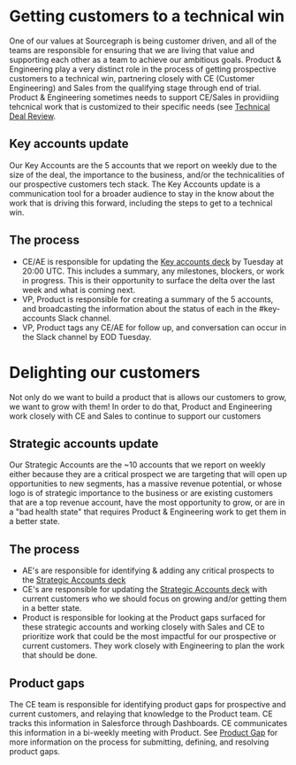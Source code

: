 # Getting customers to a technical win

One of our values at Sourcegraph is being customer driven, and all of the teams are responsible for ensuring that we are living that value and supporting each other as a team to achieve our ambitious goals. Product & Engineering play a very distinct role in the process of getting prospective customers to a technical win, partnering closely with CE (Customer Engineering) and Sales from the qualifying stage through end of trial. Product & Engineering sometimes needs to support CE/Sales in providiing tehcnical work that is customized to their specific needs (see [Technical Deal Review](https://handbook.sourcegraph.com/ce/working-with-customers#technical-deal-reviews).

## Key accounts update

Our Key Accounts are the 5 accounts that we report on weekly due to the size of the deal, the importance to the business, and/or the technicalities of our prospective customers tech stack. The Key Accounts update is a communication tool for a broader audience to stay in the know about the work that is driving this forward, including the steps to get to a technical win.

## The process

- CE/AE is responsible for updating the [Key accounts deck](https://docs.google.com/presentation/d/18hw513mX3ssA9isQdGdnmrt5-BIN4TRMpjkSaodTEuw/edit#slide=id.gf03521df2b_0_0) by Tuesday at 20:00 UTC. This includes a summary, any milestones, blockers, or work in progress. This is their opportunity to surface the delta over the last week and what is coming next.
- VP, Product is responsible for creating a summary of the 5 accounts, and broadcasting the information about the status of each in the #key-accounts Slack channel.
- VP, Product tags any CE/AE for follow up, and conversation can occur in the Slack channel by EOD Tuesday.

# Delighting our customers

Not only do we want to build a product that is allows our customers to grow, we want to grow with them! In order to do that, Product and Engineering work closely with CE and Sales to continue to support our customers

## Strategic accounts update

Our Strategic Accounts are the ~10 accounts that we report on weekly either because they are a critical prospect we are targeting that will open up opportunities to new segments, has a massive revenue potential, or whose logo is of strategic importance to the business or are existing customers that are a top revenue account, have the most opportunity to grow, or are in a "bad health state" that requires Product & Engineering work to get them in a better state.

## The process

- AE's are responsible for identifying & adding any critical prospects to the [Strategic Accounts deck](https://docs.google.com/presentation/d/1vZ2tgLRUwYbkrn6AyE-hE4iSy6TnlUuyC1JTg7MRRpw/edit#slide=id.g7d2aea8729_0_0)
- CE's are responsible for updating the [Strategic Accounts deck](https://docs.google.com/presentation/d/1vZ2tgLRUwYbkrn6AyE-hE4iSy6TnlUuyC1JTg7MRRpw/edit#slide=id.g7d2aea8729_0_0) with current customers who we should focus on growing and/or getting them in a better state.
- Product is responsible for looking at the Product gaps surfaced for these strategic accounts and working closely with Sales and CE to prioritize work that could be the most impactful for our prospective or current customers. They work closely with Engineering to plan the work that should be done.

## Product gaps

The CE team is responsible for identifying product gaps for prospective and current customers, and relaying that knowledge to the Product team. CE tracks this information in Salesforce through Dashboards. CE communicates this information in a bi-weekly meeting with Product. See [Product Gap](https://handbook.sourcegraph.com/product-engineering/product/surfacing_product_feedback#what-is-a-product-gap) for more information on the process for submitting, defining, and resolving product gaps.
